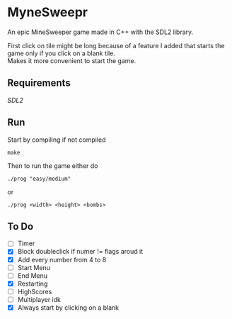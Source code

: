 # MyneSweepr
An epic MineSweeper game made in C++ with the SDL2 library.  

First click on tile might be long because of a feature I added that starts the game only if you click on a blank tile.  
Makes it more convenient to start the game.

## Requirements
_SDL2_  

## Run
Start by compiling if not compiled  

`make`  

Then to run the game either do  

`./prog "easy/medium"`  

or  

`./prog <width> <height> <bombs>`  

## To Do

- [ ] Timer
- [x] Block doubleclick if numer != flags aroud it
- [x] Add every number from 4 to 8
- [ ] Start Menu
- [ ] End Menu
- [x] Restarting
- [ ] HighScores
- [ ] Multiplayer idk
- [x] Always start by clicking on a blank
